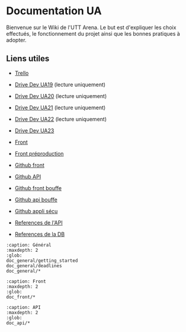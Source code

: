 # Documentation UA

Bienvenue sur le Wiki de l'UTT Arena. Le but est d'expliquer les choix effectués, le fonctionnement du projet ainsi que les bonnes pratiques à adopter.

## Liens utiles

- [Trello](https://trello.com/invite/b/Vtw8jBAM/71849f8f4335e8d152fbd3fda3ebea6e/dev)

- [Drive Dev UA19](https://drive.google.com/drive/folders/1mAACBEc7nzpRaHnrV2JAnOd6xQv0450x?usp=sharing) (lecture uniquement)

- [Drive Dev UA20](https://drive.google.com/drive/folders/1Htm-rXwDeEUZRa3dFO1fR3KzfMskGhkR?usp=sharing) (lecture uniquement)

- [Drive Dev UA21](https://drive.google.com/drive/folders/15A5NdDYEkUB3gYUm9UKAjYNWNv5tXqpS?usp=sharing) (lecture uniquement)

- [Drive Dev UA22](https://drive.google.com/drive/folders/1keVZQp7wjkA4zPmtCaxgmhqebpXTeUts?usp=sharing) (lecture uniquement)

- [Drive Dev UA23](https://drive.google.com/drive/folders/1rc2TyT8Y_b0v_CVwNHTAMN97CQA26wnj?usp=sharing)

- [Front](https://arena.utt.fr/)

- [Front préproduction](https://arena.dev.uttnetgroup.fr/)

- [Github front](https://github.com/ungdev/UA-front)

- [Github API](https://github.com/ungdev/UA-api)

- [Github front bouffe](https://github.com/ungdev/UA-bouffe-front)

- [Github api bouffe](https://github.com/ungdev/UA-bouffe-api)

- [Github appli sécu](https://github.com/ungdev/UA-appli-secu)

- [References de l'API](https://arena.dev.uttnetgroup.fr/api/docs/)

- [References de la DB](https://dbdocs.io/arena/dev)

```{toctree}
:caption: Général
:maxdepth: 2
:glob:
doc_general/getting_started
doc_general/deadlines
doc_general/*
```

```{toctree}
:caption: Front
:maxdepth: 2
:glob:
doc_front/*
```

```{toctree}
:caption: API
:maxdepth: 2
:glob:
doc_api/*
```
